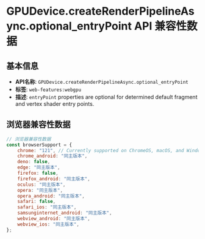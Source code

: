 # GPUDevice.createRenderPipelineAsync.optional_entryPoint API 兼容性数据

## 基本信息

- **API名称**: `GPUDevice.createRenderPipelineAsync.optional_entryPoint`
- **标签**: `web-features:webgpu`
- **描述**: `entryPoint` properties are optional for determined default fragment and vertex shader entry points.

## 浏览器兼容性数据

```javascript
// 浏览器兼容性数据
const browserSupport = {
    chrome: "121", // Currently supported on ChromeOS, macOS, and Windows only.,
    chrome_android: "同主版本",
    deno: false,
    edge: "同主版本",
    firefox: false,
    firefox_android: "同主版本",
    oculus: "同主版本",
    opera: "同主版本",
    opera_android: "同主版本",
    safari: false,
    safari_ios: "同主版本",
    samsunginternet_android: "同主版本",
    webview_android: "同主版本",
    webview_ios: "同主版本",
};

```

